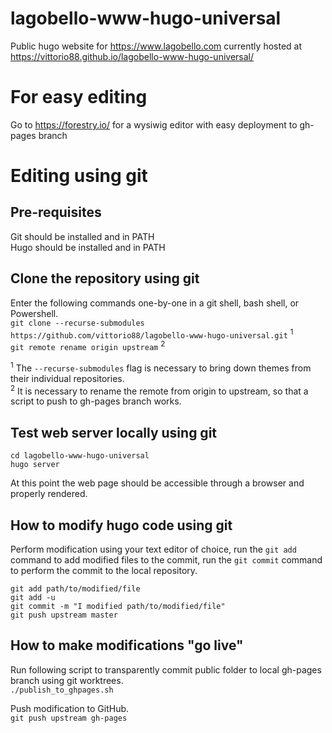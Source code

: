 # lagobello-www-hugo-universal
Public hugo website for https://www.lagobello.com currently hosted at https://vittorio88.github.io/lagobello-www-hugo-universal/  


# For easy editing
Go to https://forestry.io/ for a wysiwig editor with easy deployment to gh-pages branch  

# Editing using git
## Pre-requisites
Git should be installed and in PATH  
Hugo should be installed and in PATH  

## Clone the repository using git
Enter the following commands one-by-one in a git shell, bash shell, or Powershell.  
`git clone --recurse-submodules https://github.com/vittorio88/lagobello-www-hugo-universal.git`  <sup>1</sup>  
`git remote rename origin upstream`  <sup>2</sup>  

<sup>1</sup> The `--recurse-submodules` flag is necessary to bring down themes from their individual repositories.  
<sup>2</sup> It is necessary to rename the remote from origin to upstream, so that a script to push to gh-pages branch works.    

## Test web server locally using git
`cd lagobello-www-hugo-universal`  
`hugo server`  

At this point the web page should be accessible through a browser and properly rendered.  

## How to modify hugo code using git
Perform modification using your text editor of choice, run the `git add` command to add modified files to the commit, run the `git commit` command to perform the commit to the local repository.  

`git add path/to/modified/file`  
`git add -u`  
`git commit -m "I modified path/to/modified/file"`  
`git push upstream master`  

## How to make modifications "go live"
Run following script to transparently commit public folder to local gh-pages branch using git worktrees.  
`./publish_to_ghpages.sh`  

Push modification to GitHub.  
`git push upstream gh-pages`  
